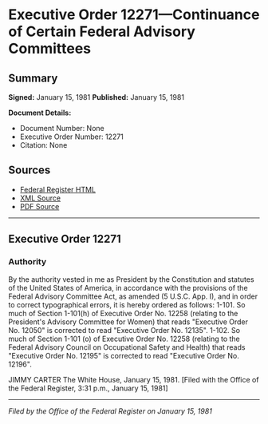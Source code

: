 # Executive Order 12271—Continuance of Certain Federal Advisory Committees

## Summary

**Signed:** January 15, 1981
**Published:** January 15, 1981

**Document Details:**
- Document Number: None
- Executive Order Number: 12271
- Citation: None

## Sources
- [Federal Register HTML](https://www.presidency.ucsb.edu/documents/executive-order-12271-continuance-certain-federal-advisory-committees)
- [XML Source](None)
- [PDF Source](None)

---

## Executive Order 12271

### Authority

By the authority vested in me as President by the Constitution and statutes of the United States of America, in accordance with the provisions of the Federal Advisory Committee Act, as amended (5 U.S.C. App. I), and in order to correct typographical errors, it is hereby ordered as follows:
1-101. So much of Section 1-101(h) of Executive Order No. 12258 (relating to the President's Advisory Committee for Women) that reads "Executive Order No. 12050" is corrected to read "Executive Order No. 12135".
1-102. So much of Section 1-101 (o) of Executive Order No. 12258 (relating to the Federal Advisory Council on Occupational Safety and Health) that reads "Executive Order No. 12195" is corrected to read "Executive Order No. 12196".

JIMMY CARTER
The White House,
January 15, 1981.
[Filed with the Office of the Federal Register, 3:31 p.m., January 15, 1981]

---

*Filed by the Office of the Federal Register on January 15, 1981*
